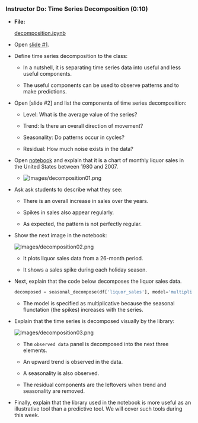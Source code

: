 ### Instructor Do: Time Series Decomposition (0:10)

* **File:**

  [decomposition.ipynb](decomposition.ipynb)

* Open [slide #1](tbd).

* Define time series decomposition to the class:

  * In a nutshell, it is separating time series data into useful and less useful components.

  * The useful components can be used to observe patterns and to make predictions.

* Open [slide #2] and list the components of time series decomposition:

  * Level: What is the average value of the series?

  * Trend: Is there an overall direction of movement?

  * Seasonality: Do patterns occur in cycles?

  * Residual: How much noise exists in the data?

* Open [notebook](tbd) and explain that it is a chart of monthly liquor sales in the United States between 1980 and 2007.

  * ![Images/decomposition01.png](Images/decomposition01.png)

* Ask ask students to describe what they see:

  * There is an overall increase in sales over the years.

  * Spikes in sales also appear regularly.

  * As expected, the pattern is not perfectly regular.

* Show the next image in the notebook:

  ![Images/decomposition02.png](Images/decomposition02.png)

  * It plots liquor sales data from a 26-month period.

  * It shows a sales spike during each holiday season.

* Next, explain that the code below decomposes the liquor sales data.

  ```python
  decomposed = seasonal_decompose(df['liquor_sales'], model='multiplicative')
  ```

  * The model is specified as multiplicative because the seasonal flunctation (the spikes) increases with the series.

* Explain that the time series is decomposed visually by the library:

  ![Images/decomposition03.png](Images/decomposition03.png)

  * The `observed data` panel is decomposed into the next three elements.

  * An upward trend is observed in the data.

  * A seasonality is also observed.

  * The residual components are the leftovers when trend and seasonality are removed.

* Finally, explain that the library used in the notebook is more useful as an illustrative tool than a predictive tool. We will cover such tools during this week.
